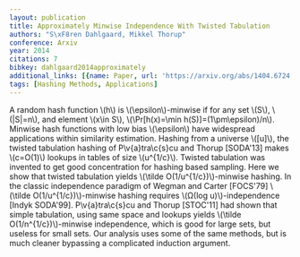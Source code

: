 ```yaml
---
layout: publication
title: Approximately Minwise Independence With Twisted Tabulation
authors: "S\xF8ren Dahlgaard, Mikkel Thorup"
conference: Arxiv
year: 2014
citations: 7
bibkey: dahlgaard2014approximately
additional_links: [{name: Paper, url: 'https://arxiv.org/abs/1404.6724'}]
tags: [Hashing Methods, Applications]
---
```

A random hash function \\(h\\) is \\(\epsilon\\)-minwise if for any set \\(S\\),
\\(|S|=n\\), and element \\(x\in S\\), \\(\Pr[h(x)=\min h(S)]=(1\pm\epsilon)/n\\).
Minwise hash functions with low bias \\(\epsilon\\) have widespread applications
within similarity estimation.
  Hashing from a universe \\([u]\\), the twisted tabulation hashing of
P\v\{a\}tra\c\{s\}cu and Thorup [SODA'13] makes \\(c=O(1)\\) lookups in tables of size
\\(u^\{1/c\}\\). Twisted tabulation was invented to get good concentration for
hashing based sampling. Here we show that twisted tabulation yields \\(\tilde
O(1/u^\{1/c\})\\)-minwise hashing.
  In the classic independence paradigm of Wegman and Carter [FOCS'79] \\(\tilde
O(1/u^\{1/c\})\\)-minwise hashing requires \\(Ω(log u)\\)-independence [Indyk
SODA'99]. P\v\{a\}tra\c\{s\}cu and Thorup [STOC'11] had shown that simple
tabulation, using same space and lookups yields \\(\tilde O(1/n^\{1/c\})\\)-minwise
independence, which is good for large sets, but useless for small sets. Our
analysis uses some of the same methods, but is much cleaner bypassing a
complicated induction argument.